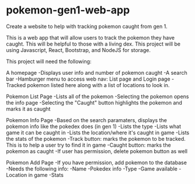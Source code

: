 # pokemon-gen1-web-app

Create a website to help with tracking pokemon caught from gen 1.

This is a web app that will allow users to track the pokemon they have caught. This will be helpful to those with a living dex.
This project will be using Javascript, React, Bootstrap, and NodeJS for storage.

This project will need the following:

A homepage
-Displays user info and number of pokemon caught
-A search bar
-Hamburger menu to access web nav: List page and Login page
-Tracked pokemon listed here along with a list of locations to look in.

Pokemon List Page
-Lists all of the pokemon
-Selecting the pokemon opens the info page
-Selecting the "Caught" button highlights the pokemon and marks it as caught

Pokemon Info Page
-Based on the search paramaters, displays the pokemon info like the pokedex does (in gen 1)
-Lists the type
-Lists what game it can be caught in
-Lists the location/where it's caught in game
-Lists the stats of the pokemon
-Track button: marks the pokemon to be tracked. This is to help a user try to find it in game
-Caught button: marks the pokemon as caught
-If user has permission, delete pokemon button as well

Pokemon Add Page
-If you have permission, add pokemon to the database
-Needs the following info:
-Name
-Pokedex info
-Type
-Game available
-Location in game
-Stats
